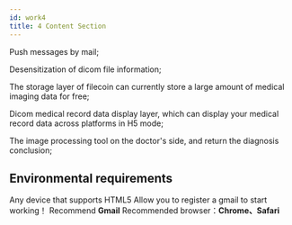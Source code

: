 ```yaml
---
id: work4
title: 4 Content Section
---
```


Push messages by mail;

Desensitization of dicom file information;

The storage layer of filecoin can currently store a large amount of medical imaging data for free;

Dicom medical record data display layer, which can display your medical record data across platforms in H5 mode;

The image processing tool on the doctor's side, and return the diagnosis conclusion;

## Environmental requirements

Any device that supports HTML5
Allow you to register a gmail to start working！
Recommend **Gmail**
Recommended browser：**Chrome、Safari**
